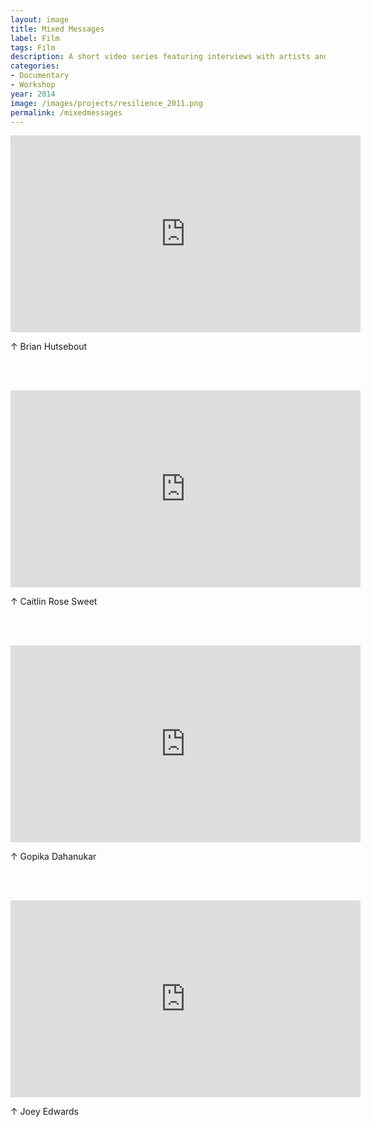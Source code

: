 ```yaml
---
layout: image
title: Mixed Messages
label: Film
tags: Film
description: A short video series featuring interviews with artists and designers graduating from the dual MFA in Applied Craft + Design from Pacific Northwest College of Art and Oregon College of Art and Craft. Camera by Michael Palmieri, editing by me.
categories:
- Documentary
- Workshop
year: 2014
image: /images/projects/resilience_2011.png
permalink: /mixedmessages
---
```


<div class="responsive-container"><p>
<iframe width="560" height="315" src="https://www.youtube.com/embed/EzRW5PRiil4" frameborder="0" allow="accelerometer; autoplay; clipboard-write; encrypted-media; gyroscope; picture-in-picture" allowfullscreen></iframe>
</p></div>
<div class="images-right"><p>&uarr; Brian Hutsebout</p></div>
<br><br>
<section class="clear"></section>

<div class="responsive-container"><p>
<iframe width="560" height="315" src="https://www.youtube.com/embed/HBUZtITjjoI" frameborder="0" allow="accelerometer; autoplay; clipboard-write; encrypted-media; gyroscope; picture-in-picture" allowfullscreen></iframe>
</p></div>
<div class="images-right"><p>&uarr; Caitlin Rose Sweet</p></div>
<br><br>
<section class="clear"></section>

<div class="responsive-container"><p>
<iframe width="560" height="315" src="https://www.youtube.com/embed/h-Wfud5Rtz8" frameborder="0" allow="accelerometer; autoplay; clipboard-write; encrypted-media; gyroscope; picture-in-picture" allowfullscreen></iframe>
</p></div>
<div class="images-right"><p>&uarr; Gopika Dahanukar</p></div>
<br><br>
<section class="clear"></section>

<div class="responsive-container"><p>
<iframe width="560" height="315" src="https://www.youtube.com/embed/rHnXmtoQDTI" frameborder="0" allow="accelerometer; autoplay; clipboard-write; encrypted-media; gyroscope; picture-in-picture" allowfullscreen></iframe>
</p></div>
<div class="images-right"><p>&uarr; Joey Edwards</p></div>
<br><br>
<section class="clear"></section>